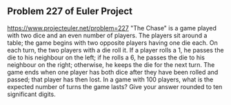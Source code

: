 ## Problem 227 of Euler Project 
https://www.projecteuler.net/problem=227
"The Chase" is a game played with two dice and an even number of players.
The players sit around a table; the game begins with two opposite players having one die each. On each turn, the two players with a die roll it.
If a player rolls a 1, he passes the die to his neighbour on the left; if he rolls a 6, he passes the die to his neighbour on the right; otherwise, he keeps the die for the next turn.
The game ends when one player has both dice after they have been rolled and passed; that player has then lost.
In a game with 100 players, what is the expected number of turns the game lasts?
Give your answer rounded to ten significant digits.